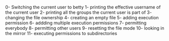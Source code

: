 0- Switching the current user to betty
1- printing the effective username of the current user
2- printing all the groups the current user is part of
3- changing the file ownership
4- creating an empty file
5- adding execution permission
6- addding multiple execution permissions
7- permitting everybody
8- permitting other users
9- resetting the file mode
10- looking in the mirror
11- executing permissions to subdirectories
